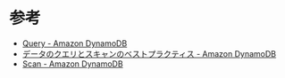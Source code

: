 # 参考

- [Query - Amazon DynamoDB](https://docs.aws.amazon.com/ja_jp/amazondynamodb/latest/APIReference/API_Query.html)
- [データのクエリとスキャンのベストプラクティス - Amazon DynamoDB](https://docs.aws.amazon.com/ja_jp/amazondynamodb/latest/developerguide/bp-query-scan.html)
- [Scan - Amazon DynamoDB](https://docs.aws.amazon.com/amazondynamodb/latest/APIReference/API_Scan.html)
